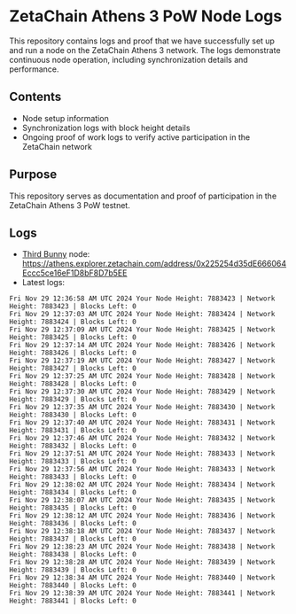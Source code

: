 # ZetaChain Athens 3 PoW Node Logs
This repository contains logs and proof that we have successfully set up and run a node on the ZetaChain Athens 3 network. The logs demonstrate continuous node operation, including synchronization details and performance.

## Contents
- Node setup information
- Synchronization logs with block height details
- Ongoing proof of work logs to verify active participation in the ZetaChain network

## Purpose
This repository serves as documentation and proof of participation in the ZetaChain Athens 3 PoW testnet.

## Logs

- [Third Bunny](https://thirdbunny.xyz/) node: https://athens.explorer.zetachain.com/address/0x225254d35dE666064Eccc5ce16eF1D8bF8D7b5EE
- Latest logs:
```
Fri Nov 29 12:36:58 AM UTC 2024 Your Node Height: 7883423 | Network Height: 7883423 | Blocks Left: 0
Fri Nov 29 12:37:03 AM UTC 2024 Your Node Height: 7883424 | Network Height: 7883424 | Blocks Left: 0
Fri Nov 29 12:37:09 AM UTC 2024 Your Node Height: 7883425 | Network Height: 7883425 | Blocks Left: 0
Fri Nov 29 12:37:14 AM UTC 2024 Your Node Height: 7883426 | Network Height: 7883426 | Blocks Left: 0
Fri Nov 29 12:37:19 AM UTC 2024 Your Node Height: 7883427 | Network Height: 7883427 | Blocks Left: 0
Fri Nov 29 12:37:25 AM UTC 2024 Your Node Height: 7883428 | Network Height: 7883428 | Blocks Left: 0
Fri Nov 29 12:37:30 AM UTC 2024 Your Node Height: 7883429 | Network Height: 7883429 | Blocks Left: 0
Fri Nov 29 12:37:35 AM UTC 2024 Your Node Height: 7883430 | Network Height: 7883430 | Blocks Left: 0
Fri Nov 29 12:37:40 AM UTC 2024 Your Node Height: 7883431 | Network Height: 7883431 | Blocks Left: 0
Fri Nov 29 12:37:46 AM UTC 2024 Your Node Height: 7883432 | Network Height: 7883432 | Blocks Left: 0
Fri Nov 29 12:37:51 AM UTC 2024 Your Node Height: 7883433 | Network Height: 7883433 | Blocks Left: 0
Fri Nov 29 12:37:56 AM UTC 2024 Your Node Height: 7883433 | Network Height: 7883433 | Blocks Left: 0
Fri Nov 29 12:38:02 AM UTC 2024 Your Node Height: 7883434 | Network Height: 7883434 | Blocks Left: 0
Fri Nov 29 12:38:07 AM UTC 2024 Your Node Height: 7883435 | Network Height: 7883435 | Blocks Left: 0
Fri Nov 29 12:38:12 AM UTC 2024 Your Node Height: 7883436 | Network Height: 7883436 | Blocks Left: 0
Fri Nov 29 12:38:18 AM UTC 2024 Your Node Height: 7883437 | Network Height: 7883437 | Blocks Left: 0
Fri Nov 29 12:38:23 AM UTC 2024 Your Node Height: 7883438 | Network Height: 7883438 | Blocks Left: 0
Fri Nov 29 12:38:28 AM UTC 2024 Your Node Height: 7883439 | Network Height: 7883439 | Blocks Left: 0
Fri Nov 29 12:38:34 AM UTC 2024 Your Node Height: 7883440 | Network Height: 7883440 | Blocks Left: 0
Fri Nov 29 12:38:39 AM UTC 2024 Your Node Height: 7883441 | Network Height: 7883441 | Blocks Left: 0
```

